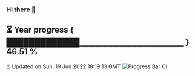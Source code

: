### Hi there 👋
⏳ Year progress { █████████████▁▁▁▁▁▁▁▁▁▁▁▁▁▁▁▁▁ } 46.51 %
---
⏰ Updated on Sun, 19 Jun 2022 18:19:13 GMT
![Progress Bar CI](https://github.com/liununu/liununu/workflows/Progress%20Bar%20CI/badge.svg)
